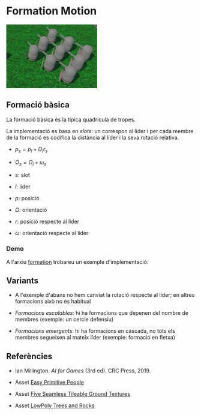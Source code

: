 # Formation Motion

![](figures/formation.png)

## Formació bàsica

La formació bàsica és la típica quadricula de tropes.

La implementació es basa en *slots*: un correspon al líder i per cada membre de la formació es codifica la distància al líder i la seva rotació relativa.

- $p_s=p_l+\Omega_l r_s$
- $\Omega_s=\Omega_l+\omega_s$

- $s$: slot 
- $l$: líder
- $p$: posició 
- $\Omega$: orientació
- $r$: posició respecte al líder
- $\omega$: orientació respecte al líder

### Demo

A l'arxiu [formation](demos/formation.unitypackage) trobareu un exemple d'implementació.


## Variants

- A l'exemple d'abans no hem canviat la rotació respecte al líder; en altres formacions això no és habitual

- *Formacions escalables*: hi ha formacions que depenen del nombre de membres (exemple: un cercle defensiu)

- *Formacions emergents*: hi ha formacions en cascada, no tots els membres segueixen al mateix líder (exemple: formació en fletxa)

## Referències

- Ian Millington. *AI for Games* (3rd ed). CRC Press, 2019.

- Asset [Easy Primitive People](https://assetstore.unity.com/packages/3d/characters/easy-primitive-people-161846)

- Asset [Five Seamless Tileable Ground Textures](https://assetstore.unity.com/packages/2d/textures-materials/floors/five-seamless-tileable-ground-textures-57060)

- Asset [LowPoly Trees and Rocks](https://assetstore.unity.com/packages/3d/vegetation/lowpoly-trees-and-rocks-88376)
